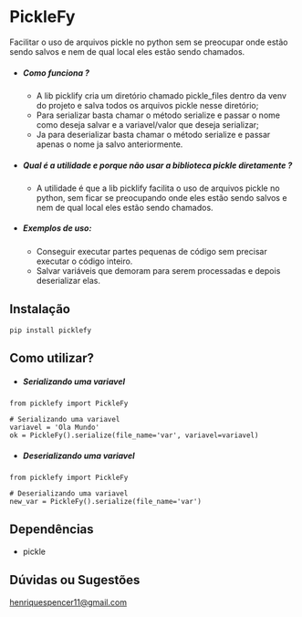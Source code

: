 # PickleFy
Facilitar o uso de arquivos pickle no python sem se preocupar onde estão sendo salvos e nem de qual local eles estão sendo chamados.
 
- ##### Como funciona ?
   - A lib picklify cria um diretório chamado pickle_files dentro da venv do projeto e salva todos os arquivos pickle nesse diretório;
   - Para serializar basta chamar o método serialize e passar o nome como deseja salvar e a variavel/valor que deseja serializar;
   - Ja para deserializar basta chamar o método serialize e passar apenas o nome ja salvo anteriormente.
- ##### Qual é a utilidade e porque não usar a biblioteca pickle diretamente ?
    - A utilidade é que a lib picklify facilita o uso de arquivos pickle no python, sem ficar se preocupando onde eles estão sendo salvos e nem de qual local eles estão sendo chamados.
- ##### Exemplos de uso:
    - Conseguir executar partes pequenas de código sem precisar executar o código inteiro.
    - Salvar variáveis que demoram para serem processadas e depois deserializar elas.

## Instalação
```
pip install picklefy
```
## Como utilizar?
- ##### Serializando uma variavel
```
from picklefy import PickleFy

# Serializando uma variavel
variavel = 'Ola Mundo'
ok = PickleFy().serialize(file_name='var', variavel=variavel)

```
- ##### Deserializando uma variavel
```
from picklefy import PickleFy

# Deserializando uma variavel
new_var = PickleFy().serialize(file_name='var')
```

## Dependências
- pickle

## Dúvidas ou Sugestões
henriquespencer11@gmail.com
